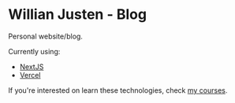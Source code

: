 # Willian Justen - Blog

Personal website/blog.

Currently using:

- [NextJS](https://nextjs.org/)
- [Vercel](https://www.vercel.com)

If you're interested on learn these technologies, check [my courses](https://willianjusten.com.br/cursos/).
